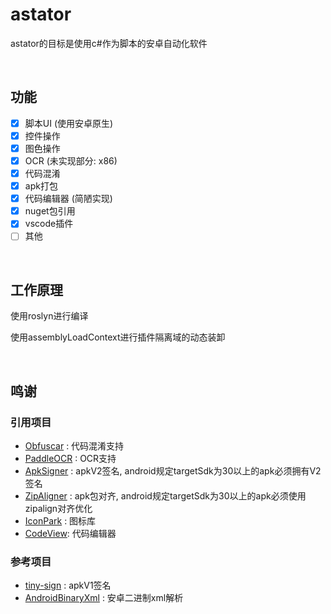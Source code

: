 # astator
astator的目标是使用c#作为脚本的安卓自动化软件

<br/>

## 功能
- [x] 脚本UI (使用安卓原生) 
- [x] 控件操作
- [x] 图色操作
- [x] OCR (未实现部分: x86)
- [x] 代码混淆
- [x] apk打包
- [x] 代码编辑器 (简陋实现)
- [x] nuget包引用
- [x] vscode插件
- [ ] 其他

<br/>

## 工作原理
使用roslyn进行编译

使用assemblyLoadContext进行插件隔离域的动态装卸

<br/>

## 鸣谢
### 引用项目
- [Obfuscar](https://github.com/obfuscar/obfuscar)  :  代码混淆支持
- [PaddleOCR](https://github.com/PaddlePaddle/PaddleOCR) :  OCR支持
- [ApkSigner](https://android.googlesource.com/platform/build/+/dd910c5/tools/signapk/src/com/android/signapk) :  apkV2签名, android规定targetSdk为30以上的apk必须拥有V2签名
- [ZipAligner](https://github.com/TimScriptov/ZipAligner-for-Android) :  apk包对齐, android规定targetSdk为30以上的apk必须使用zipalign对齐优化
- [IconPark](https://iconpark.oceanengine.com/home) :  图标库
- [CodeView](https://github.com/AmrDeveloper/CodeView): 代码编辑器



### 参考项目
- [tiny-sign](https://code.google.com/archive/p/tiny-sign/downloads) :  apkV1签名
- [AndroidBinaryXml](https://github.com/senswrong/AndroidBinaryXml) :  安卓二进制xml解析





